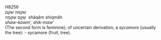 <body>
  <p>H8256<br>  שׁקמה    שׁקם  <br> שָׁקָם  שִׁקמָה  ‎  shâqâm  shiqmâh  <br><i>shaw-kawm‘,</i> <i>shik-maw‘ </i><br>(The second form is feminine); of uncertain derivation; a <i>sycamore</i> (usually the tree): - sycamore (fruit, tree).<br></p>
 </body>